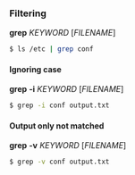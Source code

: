 ### Filtering

**grep** _KEYWORD_ [_FILENAME_]

```sh
$ ls /etc | grep conf
```

#### Ignoring case

**grep** **-i** _KEYWORD_ [_FILENAME_]

```sh
$ grep -i conf output.txt
```

#### Output only not matched

**grep** **-v** _KEYWORD_ [_FILENAME_]

```sh
$ grep -v conf output.txt
```
